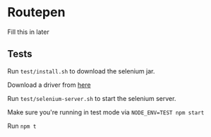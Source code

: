 # Routepen

Fill this in later

## Tests

Run `test/install.sh` to download the selenium jar.

Download a driver from [here](http://chromedriver.storage.googleapis.com/index.html?path=2.25/)

Run `test/selenium-server.sh` to start the selenium server.

Make sure you're running in test mode via `NODE_ENV=TEST npm start`

Run `npm t`

